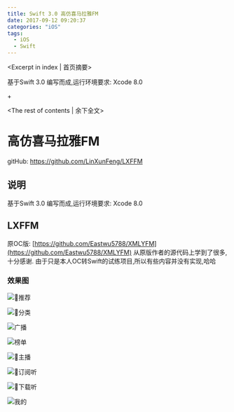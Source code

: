 ```yaml
---
title: Swift 3.0 高仿喜马拉雅FM
date: 2017-09-12 09:20:37
categories: "iOS"
tags:
  - iOS
  - Swift
---
```


<Excerpt in index | 首页摘要> 

基于Swift 3.0 编写而成,运行环境要求: Xcode 8.0

+<!-- more -->

<The rest of contents | 余下全文>

# 高仿喜马拉雅FM

gitHub: https://github.com/LinXunFeng/LXFFM

## 说明
基于Swift 3.0 编写而成,运行环境要求: Xcode 8.0
## LXFFM
原OC版: [https://github.com/Eastwu5788/XMLYFM](https://github.com/Eastwu5788/XMLYFM)
从原版作者的源代码上学到了很多,十分感谢.
由于只是本人OC转Swift的试练项目,所以有些内容并没有实现,哈哈

### 效果图

![推荐](https://github.com/LinXunFeng/LXFFM/raw/master/Screenshots/1.gif)

![分类](https://github.com/LinXunFeng/LXFFM/raw/master/Screenshots/2.gif)

![广播](https://github.com/LinXunFeng/LXFFM/raw/master/Screenshots/3.gif)

![榜单](https://github.com/LinXunFeng/LXFFM/raw/master/Screenshots/4.gif)

![主播](https://github.com/LinXunFeng/LXFFM/raw/master/Screenshots/5.gif)

![订阅听](https://github.com/LinXunFeng/LXFFM/raw/master/Screenshots/6.gif)

![下载听](https://github.com/LinXunFeng/LXFFM/raw/master/Screenshots/7.gif)

![我的](https://github.com/LinXunFeng/LXFFM/raw/master/Screenshots/8.gif)



<div class="github-widget" data-repo="LinXunFeng/LXFFM"></div>